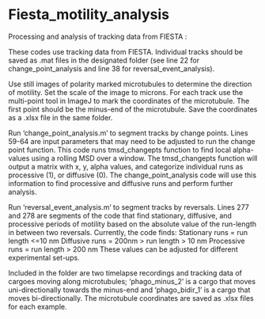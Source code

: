 # Fiesta_motility_analysis
Processing and analysis of tracking data from FIESTA :

These codes use tracking data from FIESTA. Individual tracks should be saved as .mat files in the designated folder (see line 22 for change_point_analysis and line 38 for reversal_event_analysis).

Use still images of polarity marked microtubules to determine the direction of motility. Set the scale of the image to microns. For each track use the multi-point tool in ImageJ to mark the coordinates of the microtubule. The first point should be the minus-end of the microtubule. Save the coordinates as a .xlsx file in the same folder.

Run ‘change_point_analysis.m’ to segment tracks by change points. 
Lines 59-64 are input parameters that may need to be adjusted to run the change point function. 
This code runs tmsd_changepts function to find local alpha-values using a rolling MSD over a window. The tmsd_changepts function will output a matrix with x, y, alpha values, and categorize individual runs as processive (1), or diffusive (0). The change_point_analysis code will use this information to find processive and diffusive runs and perform further analysis. 

Run ‘reversal_event_analysis.m’ to segment tracks by reversals. 
Lines 277 and 278 are segments of the code that find stationary, diffusive, and processive periods of motility based on the absolute value of the run-length in between two reversals. Currently, the code finds:
Stationary runs = run length <=10 nm
Diffusive runs = 200nm > run length > 10 nm
Processive runs = run length > 200 nm
These values can be adjusted for different experimental set-ups.

Included in the folder are two timelapse recordings and tracking data of cargoes moving along microtubules; ‘phago_minus_2’ is a cargo that moves uni-directionally towards the minus-end and ‘phago_bidir_1’ is a cargo that moves bi-directionally. The microtubule coordinates are saved as .xlsx files for each example. 
